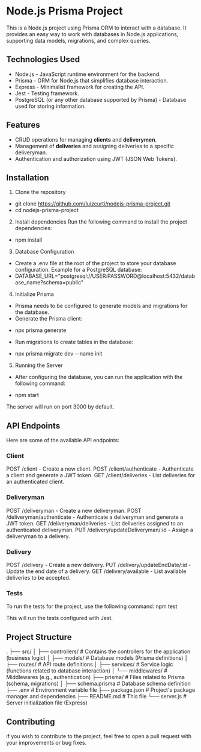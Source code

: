 # Node.js Prisma Project

This is a Node.js project using Prisma ORM to interact with a database. It provides an easy way to work with databases in Node.js applications, supporting data models, migrations, and complex queries.

## Technologies Used

* Node.js - JavaScript runtime environment for the backend.
* Prisma - ORM for Node.js that simplifies database interaction.
* Express - Minimalist framework for creating the API.
* Jest - Testing framework.
* PostgreSQL (or any other database supported by Prisma) - Database used for storing information.

## Features

- CRUD operations for managing **clients** and **deliverymen**.
- Management of **deliveries** and assigning deliveries to a specific deliveryman.
- Authentication and authorization using JWT (JSON Web Tokens).

## Installation
1. Clone the repository
* git clone https://github.com/luizcurti/nodejs-prisma-project.git
* cd nodejs-prisma-project

2. Install dependencies
Run the following command to install the project dependencies:
* npm install

3. Database Configuration
* Create a .env file at the root of the project to store your database configuration. Example for a PostgreSQL database:
* DATABASE_URL="postgresql://USER:PASSWORD@localhost:5432/database_name?schema=public"

4. Initialize Prisma
* Prisma needs to be configured to generate models and migrations for the database.
* Generate the Prisma client: 
- npx prisma generate
* Run migrations to create tables in the database: 
- npx prisma migrate dev --name init

5. Running the Server
* After configuring the database, you can run the application with the following command:
- npm start

The server will run on port 3000 by default.

## API Endpoints
Here are some of the available API endpoints:

### Client
POST /client - Create a new client.
POST /client/authenticate - Authenticate a client and generate a JWT token.
GET /client/deliveries - List deliveries for an authenticated client.

### Deliveryman
POST /deliveryman - Create a new deliveryman.
POST /deliveryman/authenticate - Authenticate a deliveryman and generate a JWT token.
GET /deliveryman/deliveries - List deliveries assigned to an authenticated deliveryman.
PUT /delivery/updateDeliveryman/:id - Assign a deliveryman to a delivery.

### Delivery
POST /delivery - Create a new delivery.
PUT /delivery/updateEndDate/:id - Update the end date of a delivery.
GET /delivery/available - List available deliveries to be accepted.

### Tests
To run the tests for the project, use the following command:
npm test

This will run the tests configured with Jest.

## Project Structure
.
├── src/
│   ├── controllers/    # Contains the controllers for the application (business logic)
│   ├── models/         # Database models (Prisma definitions)
│   ├── routes/         # API route definitions
│   ├── services/       # Service logic (functions related to database interaction)
│   └── middlewares/    # Middlewares (e.g., authentication)
├── prisma/             # Files related to Prisma (schema, migrations)
│   ├── schema.prisma   # Database schema definition
├── .env                # Environment variable file
├── package.json        # Project's package manager and dependencies
├── README.md           # This file
└── server.js           # Server initialization file (Express)

## Contributing
if you wish to contribute to the project, feel free to open a pull request with your improvements or bug fixes.